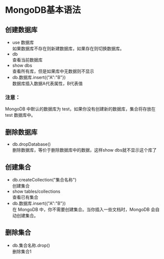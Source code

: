 # MongoDB基本语法
## 创建数据库
- use 数据库  
如果数据库不存在则新建数据库，如果存在则切换数据库。
- db  
查看当前数据库
- show dbs  
查看所有库，但是如果库中无数据则不显示
- db.数据库.insert({"A":"B"})  
数据库插入数据A代表属性，B代表值  
### 注意：
MongoDB 中默认的数据库为 test，如果你没有创建新的数据库，集合将存放在 test 数据库中。

## 删除数据库
- db.dropDatabase()  
删除数据库，等价于删除数据库中的数据，这样show dbs就不显示这个库了

## 创建集合
- db.createCollection("集合名称")  
创建集合
- show tables/collections  
查看已有集合
- db.数据库.insert({"A":"B"})   
在 MongoDB 中，你不需要创建集合。当你插入一些文档时，MongoDB 会自动创建集合。

## 删除集合
- db.集合名称.drop()  
删除集合1
